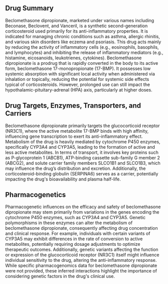 ## Drug Summary
Beclomethasone dipropionate, marketed under various names including Beconase, Beclovent, and Vanceril, is a synthetic second-generation corticosteroid used primarily for its anti-inflammatory properties. It is indicated for managing chronic conditions such as asthma, allergic rhinitis, and various skin disorders like eczema and psoriasis. This drug acts mainly by reducing the activity of inflammatory cells (e.g., eosinophils, basophils, and lymphocytes) and inhibiting the release of inflammatory mediators (e.g., histamine, eicosanoids, leukotrienes, cytokines). Beclomethasone dipropionate is a prodrug that is rapidly converted in the body to its active form, beclomethasone 17-monopropionate (17-BMP). It possesses low systemic absorption with significant local activity when administered via inhalation or topically, reducing the potential for systemic side effects typical of corticosteroids. However, prolonged use can still impact the hypothalamic-pituitary-adrenal (HPA) axis, particularly at higher doses.

## Drug Targets, Enzymes, Transporters, and Carriers
Beclomethasone dipropionate primarily targets the glucocorticoid receptor (NR3C1), where the active metabolite 17-BMP binds with high affinity, influencing gene transcription to exert its anti-inflammatory effect. Metabolism of the drug is heavily mediated by cytochrome P450 enzymes, specifically CYP3A4 and CYP3A5, leading to the formation of active and less active metabolites. In terms of transport, it involves key proteins such as P-glycoprotein 1 (ABCB1), ATP-binding cassette sub-family G member 2 (ABCG2), and solute carrier family members SLCO1B1 and SLCO1B3, which may influence the drug’s distribution and excretion. Additionally, the corticosteroid-binding globulin (SERPINA6) serves as a carrier, potentially impacting the drug's bioavailability and plasma half-life.

## Pharmacogenetics
Pharmacogenetic influences on the efficacy and safety of beclomethasone dipropionate may stem primarily from variations in the genes encoding the cytochrome P450 enzymes, such as CYP3A4 and CYP3A5. Genetic polymorphisms in these enzymes can alter the metabolism of beclomethasone dipropionate, consequently affecting drug concentration and clinical response. For example, individuals with certain variants of CYP3A5 may exhibit differences in the rate of conversion to active metabolites, potentially requiring dosage adjustments to optimize therapeutic outcomes. Additionally, genetic variants affecting the function or expression of the glucocorticoid receptor (NR3C1) itself might influence individual sensitivity to the drug, altering the anti-inflammatory response. While specific pharmacogenomics data for beclomethasone dipropionate were not provided, these inferred interactions highlight the importance of considering genetic factors in the drug's clinical use.